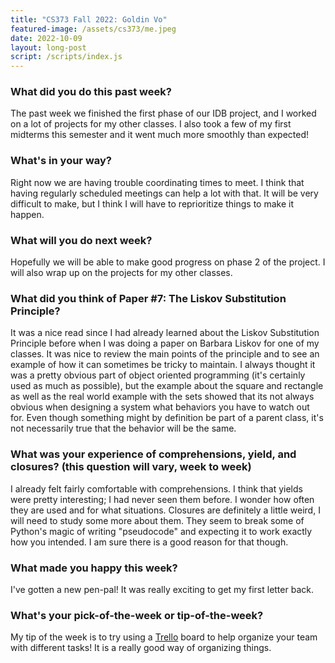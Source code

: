 ```yaml
---
title: "CS373 Fall 2022: Goldin Vo"
featured-image: /assets/cs373/me.jpeg
date: 2022-10-09
layout: long-post
script: /scripts/index.js
---
```

### What did you do this past week?
The past week we finished the first phase of our IDB project, and I worked on 
a lot of projects for my other classes. I also took a few of my first midterms 
this semester and it went much more smoothly than expected!

### What's in your way?
Right now we are having trouble coordinating times to meet. I think that having 
regularly scheduled meetings can help a lot with that. It will be very difficult 
to make, but I think I will have to reprioritize things to make it happen.

### What will you do next week?
Hopefully we will be able to make good progress on phase 2 of the project. I will 
also wrap up on the projects for my other classes. 

### What did you think of Paper #7: The Liskov Substitution Principle?
It was a nice read since I had already learned about the Liskov Substitution Principle
before when I was doing a paper on Barbara Liskov for one of my classes. It was 
nice to review the main points of the principle and to see an example of how it 
can sometimes be tricky to maintain. I always thought it was a pretty obvious 
part of object oriented programming (it's certainly used as much as possible), 
but the example about the square and rectangle as well as the real world example
with the sets showed that its not always obvious when designing a system what 
behaviors you have to watch out for. Even though something might by definition 
be part of a parent class, it's not necessarily true that the behavior will be
the same.

### What was your experience of comprehensions, yield, and closures? (this question will vary, week to week)
I already felt fairly comfortable with comprehensions. I think that yields were 
pretty interesting; I had never seen them before. I wonder how often they are 
used and for what situations. Closures are definitely a little weird, I will 
need to study some more about them. They seem to break some of Python's magic of 
writing "pseudocode" and expecting it to work exactly how you intended. I am sure
there is a good reason for that though. 

### What made you happy this week?
I've gotten a new pen-pal! It was really exciting to get my first letter back.

### What's your pick-of-the-week or tip-of-the-week?
My tip of the week is to try using a [Trello](https://trello.com/en) board to 
help organize your team with different tasks! It is a really good way of 
organizing things.